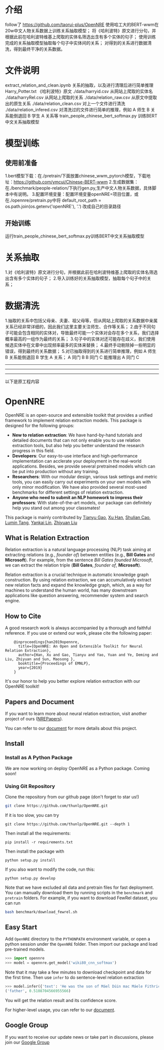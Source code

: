 # 介绍
follow了 https://github.com/taorui-plus/OpenNRE
使用哈工大的BERT-wwm在20w中文人物关系数据上训练关系抽取模型；
将《哈利波特》原文进行分句，并根据此前在哈利波特维基上爬取的实体名筛选出含有多个实体的句子；
使用训练完成的关系抽取模型抽取每个句子中实体间的关系；
对得到的关系进行数据清洗，得到最终干净的关系数据。

# 文件说明
extract_relation_and_clean.ipynb 关系的抽取，以及进行清理后进行简单推理
Harry_Potter.txt 《哈利波特》原文
./data/harryid.csv 从网站上爬取的实体名
./data/harryRel.csv 从网站上爬取的关系
./data/relation_raw.csv 从原文中提取出的原生关系
./data/relation_clean.csv 对上一个文件进行清洗
./data/relation_infered.csv 对清洗过的文件进行简单的推理，例如 A 师生 B 关系能倒退回 B 学生 A 关系等
train_people_chinese_bert_softmax.py 训练BERT中文关系抽取模型

# 模型训练
## 使用前准备
1.bert模型下载：在./pretrain/下面放置chinese_wwm_pytorch模型，下载地址：https://github.com/ymcui/Chinese-BERT-wwm
2.生成数据集：在./benchmark/people-relation/下执行gen.py,生产中文人物关系数据，具体脚本中有说明。
3.配置环境变量：配置环境变量openNRE=项目位置，或在./opennre/pretrain.py中将
  default_root_path = os.path.join(os.getenv('openNRE'), '.')
  改成自己的目录路径
## 开始训练
运行train_people_chinese_bert_softmax.py训练BERT中文关系抽取模型

# 关系抽取
1.对《哈利波特》原文进行分句，并根据此前在哈利波特维基上爬取的实体名筛选出含有多个实体的句子；
2.导入训练好的关系抽取模型，抽取每个句子中的关系；

# 数据清洗
1.抽取的关系中包括父母亲、夫妻、祖父母等，但从网站上爬取的关系数据中亲属关系已经非常详细的，因此我们这里主要关注师生、合作等关系；
2.由于不同句子可能会包含相同的实体对，导致最终可能一个实体对会存在多个关系，我们选择概率最高的一组作为最终的关系；
3.句子中的实体对还可能存在歧义，我们使用候选实体中在文章中出现频率最多的实体来替换；
4.最终手动剔除掉一些明显的错误，得到最终的关系数据；
5.对已抽取得到的关系进行简单推理，例如
  A 师生 B 关系能倒退回 B 学生 A 关系；
  A 同门 B  B 同门 C 能推理出 A 同门 C


-----

----
----



以下是原工程内容
# OpenNRE

OpenNRE is an open-source and extensible toolkit that provides a unified framework to implement relation extraction models. This package is designed for the following groups:

* **New to relation extraction**: We have hand-by-hand tutorials and detailed documents that can not only enable you to use relation extraction tools, but also help you better understand the research progress in this field.
* **Developers**: Our easy-to-use interface and high-performance implementation can acclerate your deployment in the real-world applications. Besides, we provide several pretrained models which can be put into production without any training.
* **Researchers**: With our modular design, various task settings and metric tools, you can easily carry out experiments on your own models with only minor modification. We have also provided several most-used benchmarks for different settings of relation extraction.
* **Anyone who need to submit an NLP homework to impress their professors**: With state-of-the-art models, our package can definitely help you stand out among your classmates!

This package is mainly contributed by [Tianyu Gao](https://github.com/gaotianyu1350), [Xu Han](https://github.com/THUCSTHanxu13), [Shulian Cao](https://github.com/ShulinCao), [Lumin Tang](https://github.com/Tsingularity), [Yankai Lin](https://github.com/Mrlyk423), [Zhiyuan Liu](http://nlp.csai.tsinghua.edu.cn/~lzy/)

## What is Relation Extraction

Relation extraction is a natural language processing (NLP) task aiming at extracting relations (e.g., *founder of*) between entities (e.g., **Bill Gates** and **Microsoft**). For example, from the sentence *Bill Gates founded Microsoft*, we can extract the relation triple (**Bill Gates**, *founder of*, **Microsoft**). 

Relation extraction is a crucial technique in automatic knowledge graph construction. By using relation extraction, we can accumulatively extract new relation facts and expand the knowledge graph, which, as a way for machines to understand the human world, has many downstream applications like question answering, recommender system and search engine. 

## How to Cite

A good research work is always accompanied by a thorough and faithful reference. If you use or extend our work, please cite the following paper:

```
    @inproceedings{han2019opennre,
      title={OpenNRE: An Open and Extensible Toolkit for Neural Relation Extraction},
      author={Han, Xu and Gao, Tianyu and Yao, Yuan and Ye, Deming and Liu, Zhiyuan and Sun, Maosong },
      booktitle={Proceedings of EMNLP},
      year={2019}
    }
```

It's our honor to help you better explore relation extraction with our OpenNRE toolkit!

## Papers and Document

If you want to learn more about neural relation extraction, visit another project of ours ([NREPapers](https://github.com/thunlp/NREPapers)).

You can refer to our [document](https://opennre-docs.readthedocs.io/en/latest/) for more details about this project.

## Install 

### Install as A Python Package

We are now working on deploy OpenNRE as a Python package. Coming soon!

### Using Git Repository

Clone the repository from our github page (don't forget to star us!)

```bash
git clone https://github.com/thunlp/OpenNRE.git
```

If it is too slow, you can try
```
git clone https://github.com/thunlp/OpenNRE.git --depth 1
```

Then install all the requirements:

```
pip install -r requirements.txt
```

Then install the package with 
```
python setup.py install 
```

If you also want to modify the code, run this:
```
python setup.py develop
```

Note that we have excluded all data and pretrain files for fast deployment. You can manually download them by running scripts in the ``benchmark`` and ``pretrain`` folders. For example, if you want to download FewRel dataset, you can run

```bash
bash benchmark/download_fewrel.sh
```

## Easy Start

Add `OpenNRE` directory to the `PYTHONPATH` environment variable, or open a python session under the `OpenNRE` folder. Then import our package and load pre-trained models.

```python
>>> import opennre
>>> model = opennre.get_model('wiki80_cnn_softmax')
```

Note that it may take a few minutes to download checkpoint and data for the first time. Then use `infer` to do sentence-level relation extraction

```python
>>> model.infer({'text': 'He was the son of Máel Dúin mac Máele Fithrich, and grandson of the high king Áed Uaridnach (died 612).', 'h': {'pos': (18, 46)}, 't': {'pos': (78, 91)}})
('father', 0.5108704566955566)
```

You will get the relation result and its confidence score.

For higher-level usage, you can refer to our [document](https://opennre-docs.readthedocs.io/en/latest/).

## Google Group

If you want to receive our update news or take part in discussions, please join our [Google Group](https://groups.google.com/forum/#!forum/opennre/join)
